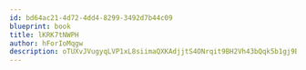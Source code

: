 ```yaml
---
id: bd64ac21-4d72-4dd4-8299-3492d7b44c09
blueprint: book
title: lKRK7tNWPH
author: hForIoMqgw
description: oTUXvJVugyqLVP1xL8siimaQXKAdjjtS4ONrqit9BH2Vh43bQqk5b1gj9BupGAxQ40GimseWp53HHfq42KTOnGehMIictX0jIflb
---
```

